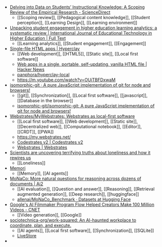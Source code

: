 - [Delving into Data on Students’ Instructional Knowledge: A Scoping Review of the Empirical Research - ScienceDirect](https://www.sciencedirect.com/science/article/abs/pii/S1747938X25000545?dgcid=raven_sd_aip_email)
	- [[Scoping review]], [[Pedagogical content knowledge]], [[Student perception]], [[Learning Design]], [[Learning environment]]
- [Unpacking student engagement in higher education learning analytics: a systematic review | International Journal of Educational Technology in Higher Education | Full Text](https://educationaltechnologyjournal.springeropen.com/articles/10.1186/s41239-024-00493-y)
	- [[Learning analytics]], [[Student engagement]], [[Engagement]]
- [Single-file HTML apps | Hyperclay](https://hyperclay.com/)
	- [[Web development]], [[HTML5]], [[Static site]], [[Local first software]]
	- [Web apps in a single, portable, self-updating, vanilla HTML file | Hacker News](https://news.ycombinator.com/item?id=44937991)
	- [panphora/hyperclay-local](https://github.com/panphora/hyperclay-local)
	- https://m.youtube.com/watch?v=OUiTBFDxwaM
- [isomorphic-git · A pure JavaScript implementation of git for node and browsers!](https://isomorphic-git.org/)
	- [[git]], [[Synchronization]], [[Local first software]], [[javascript]], [[Database in the browser]]
	- [isomorphic-git/isomorphic-git: A pure JavaScript implementation of git for node and browsers!](https://github.com/isomorphic-git/isomorphic-git)
- [Webstrates/MyWebstrates: Webstrates as local-first software](https://github.com/Webstrates/MyWebstrates?tab=readme-ov-file)
	- [[Local first software]], [[Web development]], [[Static site]], [[Decentralized web]], [[Computational notebook]], [[Editor]], [[CRDT]], [[PWA]]
	- https://my.webstrates.net/
	- [Codestrates v2 | Codestrates v2](https://codestrates.projects.cavi.au.dk/)
	- [Webstrates | Webstrates](https://webstrates.net/)
- [Scientists are uncovering terrifying truths about loneliness and how it rewires us](https://www.psypost.org/scientists-are-uncovering-terrifying-truths-about-loneliness-and-how-it-rewires-us/)
	- [[Loneliness]]
- [Memori](https://memori.gibsonai.com/)
	- [[Memory]], [[AI agents]]
- [MoNaCo: More natural questions for reasoning across dozens of documents | Ai2](https://allenai.org/blog/monaco)
	- [[AI evaluation]], [[Question and answer]], [[Reasoning]], [[Retrieval augmented generation]], [[Deep research]], [[huggingface]]
	- [allenai/MoNaCo_Benchmark · Datasets at Hugging Face](https://huggingface.co/datasets/allenai/MoNaCo_Benchmark)
- [Google's AI Filmmaker Program Flow Helped Creators Make 100 Million Videos - CNET](https://www.cnet.com/tech/services-and-software/googles-ai-filmmaker-program-flow-helped-creators-make-100-million-videos/)
	- [[Video generation]], [[Google]]
- [sociotechnica-org/work-squared: An AI-haunted workplace to coordinate, plan, and execute.](https://github.com/sociotechnica-org/work-squared)
	- [[AI agents]], [[Local first software]], [[Synchronization]], [[SQLite]]
	- [LiveStore](https://github.com/livestorejs)
-